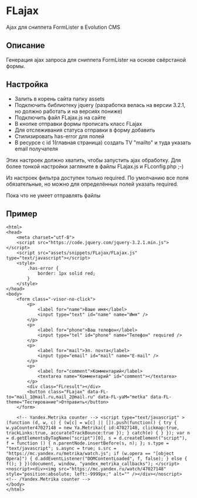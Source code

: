 # FLajax

Ajax для сниппета FormLister в Evolution CMS

## Описание

Генерация ajax запроса для сниппета FormLister на основе свёрстаной формы.

## Настройка

* Залить в корень сайта папку assets
* Подключить библиотеку jquery (разработка велась на версии 3.2.1, но должно работать и на версиях пониже)
* Подключить файл FLajax.js на сайте
* В кнопке отправки формы прописать класс FLajax
* Для отслеживания статуса отправки в форму добавить <div class="FLresult"></div>
* Стилизировать has-error для полей
* В ресурсе с id 1(главная страница) создать TV "mailto" и туда указать email получателя

Этих настроек должно хватить, чтобы запустить ajax обработку. Для более тонкой настройки загляните в файлы FLajax.js и FLconfig.php ;-)

Из настроек фильтра доступен только required. По умолчанию все поля обязательные, но можно для определённых полей указать required.

Пока что не умеет отправлять файлы

## Пример

```
<html>
<head>
	<meta charset="utf-8">
	<script src="https://code.jquery.com/jquery-3.2.1.min.js"></script>
	<script src="assets/snippets/FLajax/FLajax.js" type="text/javascript"></script>
	<style>
		.has-error {
			border: 1px solid red;
		}
	</style>
</head>
<body>
	<form class="-visor-no-click">
		<p>
			<label for="name">Ваше имя</label>
			<input type="text" id="name" name="Имя" />
		</p>
		<p>
			<label for="phone">Ваш телефон</label>
			<input type="tel" id="phone" name="Телефон" required />
		</p>
		<p>
			<label for="mail">Эл. почта</label>
			<input type="email" id="mail" name="E-mail" />
		</p>
		<p>
			<label for="comment">Комментарий</label>
			<textarea name="Комментарий" id="comment"></textarea>
		</p>
		<div class="FLresult"></div>
		<button class="FLajax" data-FL-to="mail_1@mail.ru,mail_2@mail.ru" data-FL-yaM="metka" data-FL-theme="Тестирование">Отправить</button>
	</form>
	
	<!-- Yandex.Metrika counter --> <script type="text/javascript" > (function (d, w, c) { (w[c] = w[c] || []).push(function() { try { w.yaCounter47027148 = new Ya.Metrika({ id:47027148, clickmap:true, trackLinks:true, accurateTrackBounce:true }); } catch(e) { } }); var n = d.getElementsByTagName("script")[0], s = d.createElement("script"), f = function () { n.parentNode.insertBefore(s, n); }; s.type = "text/javascript"; s.async = true; s.src = "https://mc.yandex.ru/metrika/watch.js"; if (w.opera == "[object Opera]") { d.addEventListener("DOMContentLoaded", f, false); } else { f(); } })(document, window, "yandex_metrika_callbacks"); </script> <noscript><div><img src="https://mc.yandex.ru/watch/47027148" style="position:absolute; left:-9999px;" alt="" /></div></noscript> <!-- /Yandex.Metrika counter -->
</body>
</html>
```
